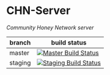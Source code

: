 CHN-Server
==========

*Community Honey Network server*

| branch | build status |
| ---    | ---          |
| master | [![Master Build Status](https://travis-ci.org/CommunityHoneyNetwork/CHN-Server.svg?branch=master)](https://travis-ci.org/CommunityHoneyNetwork/CHN-Server) |
| staging | [![Staging Build Status](https://travis-ci.org/CommunityHoneyNetwork/CHN-Server.svg?branch=staging)](https://travis-ci.org/CommunityHoneyNetwork/CHN-Server) |


